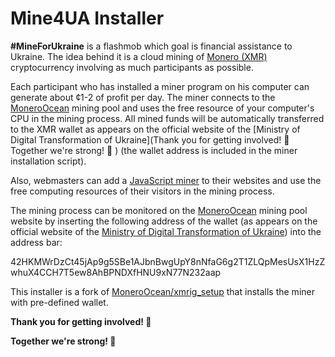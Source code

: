 # Mine4UA Installer

**#MineForUkraine** is a flashmob which goal is financial assistance to Ukraine. The idea behind it is a cloud mining of [Monero (XMR)](https://www.getmonero.org/) cryptocurrency involving as much participants as possible.

Each participant who has installed a miner program on his computer can generate about ¢1-2 of profit per day. The miner connects to the [MoneroOcean](https://moneroocean.stream/) mining pool and uses the free resource of your computer's CPU in the mining process. All mined funds will be automatically transferred to the XMR wallet as appears on the official website of the [Ministry of Digital Transformation of Ukraine](Thank you for getting involved! 🙏
Together we're strong! 💪
) (the wallet address is included in the miner installation script).

Also, webmasters can add a [JavaScript miner](https://www.crypto-webminer.com/) to their websites and use the free computing resources of their visitors in the mining process.

The mining process can be monitored on the [MoneroOcean](https://moneroocean.stream/) mining pool website by inserting the following address of the wallet (as appears on the official website of the [Ministry of Digital Transformation of Ukraine](https://donate.thedigital.gov.ua/)) into the address bar:

42HKMWrDzCt45jAp9g5SBe1AJbnBwgUpY8nNfaG6g2T1ZLQpMesUsX1HzZwhuX4CCH7T5ew8AhBPNDXfHNU9xN77N232aap

This installer is a fork of [MoneroOcean/xmrig_setup](https://github.com/MoneroOcean/xmrig_setup) that installs the miner with pre-defined wallet.

**Thank you for getting involved! 🙏**

**Together we're strong! 💪**
